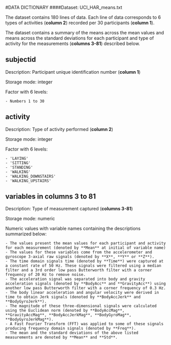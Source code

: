 #DATA DICTIONARY 
####Dataset: UCI_HAR_means.txt

The dataset contains 180 lines of data. Each line of data corresponds to 6 types of activities (**column 2**) recorded per 30 participants (**column 1**).

The dataset contains a summary of the means across the mean values and means across the standard deviations for each participant and type of activity for the measurements (**columns 3-81**) described below. 

##   subjectid
Description: Participant unique identification number (**column 1**)

Storage mode: integer

Factor with 6 levels:

	- Numbers 1 to 30    
	
##   activity
Description: Type of activity performed (**column 2**)

Storage mode: integer

Factor with 6 levels:

	- 'LAYING'                      
 	- 'SITTING'                   
	- 'STANDING'                    
	- 'WALKING'                     
	- 'WALKING_DOWNSTAIRS'          
	- 'WALKING_UPSTAIRS'            

##  variables in columns 3 to 81
Description: Type of measurement captured (**columns 3-81**)

Storage mode: numeric

Numeric values with variable names containing the descriptions summarized below:

	- The values present the mean values for each participant and activity for each measurement (denoted by **Mean** at initial of variable name)
 	- The values for these variables come from the accelerometer and gyroscope 3-axial raw signals (denoted by **X**, **Y** or **Z**).
 	- The time domain signals time (denoted by **Time**) were captured at a constant rate of 50 Hz. These signals were filtered using a median filter and a 3rd order low pass Butterworth filter with a corner frequency of 20 Hz to remove noise. 
 	- The acceleration signal was separated into body and gravity acceleration signals (denoted by **BodyAcc** and **GravityAcc**) using another low pass Butterworth filter with a corner frequency of 0.3 Hz. 
 	- The body linear acceleration and angular velocity were derived in time to obtain Jerk signals (denoted by **BodyAccJerk** and **BodyGyroJerk**). 
 	- The magnitude of these three-dimensional signals were calculated using the Euclidean norm (denoted by **BodyAccMag**, **GravityAccMag**, **BodyAccJerkMag**, **BodyGyroMag**, **BodyGyroJerkMag**). 
 	- A Fast Fourier Transform (FFT) was applied to some of these signals producing frequency domain signals (denoted by **Freq**). 
 	- The mean and the standard deviations of the above listed measurements are denoted by **Mean** and **Std**.
	
